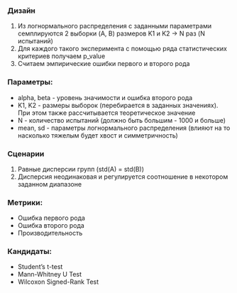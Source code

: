 ### Дизайн
1. Из логнормального распределения с заданными параметрами семплируются 2 выборки (A, B) размеров K1 и K2 -> N раз (N испытаний)
2. Для каждого такого эксперимента с помощью ряда статистических критериев получаем p_value
3. Считаем эмпирические ошибки первого и второго рода

### Параметры:
- alpha, beta - уровень значимости и ошибка второго рода
- K1, K2 - размеры выборок (перебирается в заданных значениях). При этом также рассчитывается теоретическое значение
- N - количество испытаний (должно быть большим - 1000 и больше)
- mean, sd - параметры логнормального распределения (влияют на то насколько тяжелым будет хвост и симметричность)

### Сценарии
1. Равные дисперсии групп (std(A) = std(B))
2. Дисперсия неодинаковая и регулируется соотношение в некотором заданном диапазоне

### Метрики: 
- Ошибка первого рода
- Ошибка второго рода
- Производительность

### Кандидаты:
- Student’s t-test
- Mann-Whitney U Test
- Wilcoxon Signed-Rank Test
